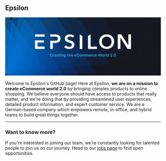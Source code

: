 ## Epsilon

[<img src="profile/epsilon-banner.png" alt="Epsilon Banner" />](https://epsilon-ventures.de/)

Welcome to Epsilon's GitHub page! Here at Epsilon, **we are on a mission to create eCommerce world 2.0** by bringing complex products to online shopping. We believe everyone should have access to products that really matter, and we're doing that by providing streamlined user experiences, detailed product information, and expert customer service.
We are a German-based company which empowers remote, in-office, and hybrid teams to build great things together.

---

### Want to know more?
If you're interested in joining our team, we're constantly looking for talented people to join us on our journey. Head to our [jobs page](https://epsilon-ventures.de/jobs/) to find open opportunities.
